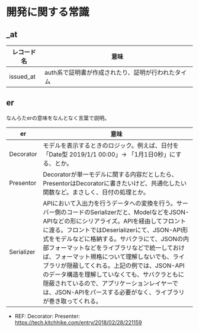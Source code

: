 # 開発に関する常識

## _at

レコード名 | 意味
--|--
issued_at | auth系で証明書が作成されたり、証明が行われたタイム

## er

なんらたerの意味をなんとなく言葉で説明。

er | 意味
--|--
Decorator | モデルを表示するときのロジック。例えば、日付を「Date型 2019/1/1 00:00」→ 「1月1日0秒」にする、とか。
Presentor | Decoratorが単一モデルに関する内容だとしたら、PresentorはDecoratorに書きたいけど、共通化したい関数など。まさしく、日付の処理とか。
Serializer | APIにおいて入出力を行うデータへの変換を行う。サーバー側のコードのSerializerだと、ModelなどをJSON-APIなどの形にシリアライズ。APIを経由してフロントに渡る。フロントではDeserializerにて、JSON-API形式をモデルなどに格納する。サバクラにて、JSONの内部フォーマットなどをライブラリなどで統一しておけば、フォーマット規格について理解しないでも、ライブラリが隠蔽してくれる。上記の例では、JSON-APIのデータ構造を理解していなくても、サバクラともに隠蔽されているので、アプリケーションレイヤーでは、JSON-APIをパースする必要がなく、ライブラリが巻き取ってくれる。

- REF: Decorator: Presenter: https://tech.kitchhike.com/entry/2018/02/28/221159

